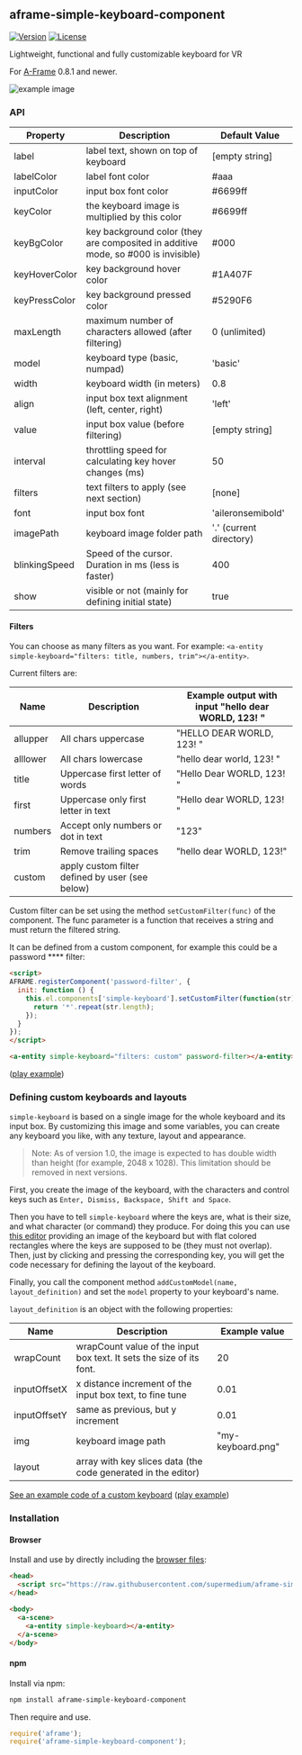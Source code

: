 ## aframe-simple-keyboard-component

[![Version](http://img.shields.io/npm/v/aframe-simple-keyboard-component.svg?style=flat-square)](https://npmjs.org/package/aframe-simple-keyboard-component)
[![License](http://img.shields.io/npm/l/aframe-simple-keyboard-component.svg?style=flat-square)](https://npmjs.org/package/aframe-simple-keyboard-component)

Lightweight, functional and fully customizable keyboard for VR

For [A-Frame](https://aframe.io) 0.8.1 and newer.

![example image](https://raw.githubusercontent.com/supermedium/aframe-simple-keyboard-component/master/examples/cover.gif)

### API

| Property | Description | Default Value |
| -------- | ----------- | ------------- |
| label | label text, shown on top of keyboard |  [empty string] |
| labelColor | label font color  | #aaa |
| inputColor | input box font color  | #6699ff |
| keyColor | the keyboard image is multiplied by this color |  #6699ff |
| keyBgColor | key background color (they are composited in additive mode, so #000 is invisible) | #000 |
| keyHoverColor | key background hover color  |  #1A407F |
| keyPressColor | key background pressed color  |  #5290F6 |
| maxLength | maximum number of characters allowed (after filtering) |  0 (unlimited) |
| model | keyboard type (basic, numpad)  | 'basic' |
| width | keyboard width (in meters) | 0.8 |
| align | input box text alignment (left, center, right) | 'left'|
| value | input box value (before filtering)  |  [empty string] |
| interval | throttling speed for calculating key hover changes (ms) | 50 |
| filters | text filters to apply (see next section) | [none] |
| font | input box font  | 'aileronsemibold' |
| imagePath | keyboard image folder path | '.' (current directory) |
| blinkingSpeed | Speed of the cursor. Duration in ms (less is faster) | 400 |
| show | visible or not (mainly for defining initial state) | true |

#### Filters

You can choose as many filters as you want. For example: `<a-entity simple-keyboard="filters: title, numbers, trim"></a-entity>`.

Current filters are:

| Name | Description | Example output with input "hello dear WORLD, 123!  " |
| ---- | ----------- | ----------------------------------------------- |
| allupper | All chars uppercase | "HELLO DEAR WORLD, 123!  " |
| alllower | All chars lowercase | "hello dear world, 123!  " |
| title    | Uppercase first letter of words  | "Hello Dear WORLD, 123!  " |
| first    | Uppercase only first letter in text | "Hello dear WORLD, 123!  " |
| numbers  | Accept only numbers or dot in text  | "123" |
| trim     | Remove trailing spaces | "hello dear WORLD, 123!" |
| custom   | apply custom filter defined by user (see below) |  |

Custom filter can be set using the method `setCustomFilter(func)` of the component. The func parameter is a function that receives a string and must return the filtered string.

It can be defined from a custom component, for example this could be a password **** filter:

```html
<script>
AFRAME.registerComponent('password-filter', {
  init: function () {
    this.el.components['simple-keyboard'].setCustomFilter(function(str){
      return '*'.repeat(str.length);
    });
  }
});
</script>

<a-entity simple-keyboard="filters: custom" password-filter></a-entity>
```
([play example](https://supermedium.github.io/aframe-simple-keyboard-component/examples/customfilter/))


### Defining custom keyboards and layouts

`simple-keyboard` is based on a single image for the whole keyboard and its input box. By customizing this image and some variables, you can create any keyboard you like, with any texture, layout and appearance.

> Note: As of version 1.0, the image is expected to has double width than height (for example, 2048 x 1028). This limitation should be removed in next versions.

First, you create the image of the keyboard, with the characters and control keys such as `Enter, Dismiss, Backspace, Shift and Space`.

Then you have to tell `simple-keyboard` where the keys are, what is their size, and what character (or command) they produce. For doing this you can use [this editor](editor) providing an image of the keyboard but with flat colored rectangles where the keys are supposed to be (they must not overlap). Then, just by clicking and pressing the corresponding key, you will get the code necessary for defining the layout of the keyboard.

Finally, you call the component method `addCustomModel(name, layout_definition)` and set the `model` property to your keyboard's name.

`layout_definition` is an object with the following properties:

| Name | Description | Example value |
| ---- | ----------- | ------------- |
| wrapCount | wrapCount value of the input box text. It sets the size of its font. | 20 |
| inputOffsetX | x distance increment of the input box text, to fine tune | 0.01 |
| inputOffsetY | same as previous, but y increment | 0.01 |
| img | keyboard image path | "my-keyboard.png" |
| layout | array with key slices data (the code generated in the editor) |  |

[See an example code of a custom keyboard](examples/wood) ([play example](https://supermedium.github.io/aframe-simple-keyboard-component/examples/wood/))


### Installation

#### Browser

Install and use by directly including the [browser files](dist):

```html
<head>
  <script src="https://raw.githubusercontent.com/supermedium/aframe-simple-keyboard-component/master/dist/aframe-simple-keyboard-component.min.js"></script>
</head>

<body>
  <a-scene>
    <a-entity simple-keyboard></a-entity>
  </a-scene>
</body>
```

#### npm

Install via npm:

```bash
npm install aframe-simple-keyboard-component
```

Then require and use.

```js
require('aframe');
require('aframe-simple-keyboard-component');
```

### 

